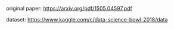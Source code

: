 original paper: https://arxiv.org/pdf/1505.04597.pdf

dataset: https://www.kaggle.com/c/data-science-bowl-2018/data